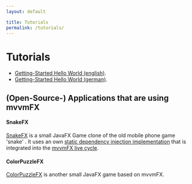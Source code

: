```yaml
---
layout: default

title: Tutorials
permalink: /tutorials/
---
```


# Tutorials

- [Getting-Started Hello World (english)](https://github.com/sialcasa/mvvmFX/wiki/Getting-Started-HelloWorld-%28english%29).
- [Getting-Started Hello World (german)](https://github.com/sialcasa/mvvmFX/wiki/Getting-Started-HelloWorld-%28deutsch%29).



## (Open-Source-) Applications that are using mvvmFX

#### SnakeFX
[SnakeFX](https://github.com/lestard/SnakeFX) is a small JavaFX Game clone of the old mobile phone game 'snake' .
It uses an own [static dependency injection implementation](https://github.com/lestard/SnakeFX/blob/master/src/main/java/eu/lestard/snakefx/inject/DependencyInjector.java)
that is integrated into the [mvvmFX live cycle](https://github.com/lestard/SnakeFX/blob/master/src/main/java/eu/lestard/snakefx/Launcher.java#L27-L29).


#### ColorPuzzleFX
[ColorPuzzleFX](https://github.com/lestard/ColorPuzzleFX) is another small JavaFX game based on mvvmFX.
